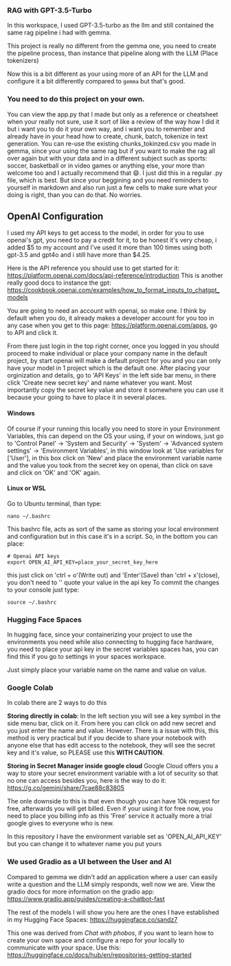 ### RAG with GPT-3.5-Turbo

In this workspace, I used GPT-3.5-turbo as the llm and still contained the same rag pipeline i had with gemma.

This project is really no different from the gemma one, you need to create the pipeline process, than instance that pipeline along with the LLM (Place tokenizers)

Now this is a bit different as your using more of an API for the LLM and configure it a bit differently compared to `gemma` but that's good.

### You need to do this project on your own.

You can view the app.py that I made but only as a reference or cheatsheet when your really not sure, use it sort of like a review of the way how I did it but i want you to do it your own way, and i want you to remember and already have in your head how to create, chunk, batch, tokenize in text generation. You can  re-use the existing chunks_tokinzed.csv you made in gemma, since your using the same rag but if you want to make the rag all over again but with your data and in a different subject such as sports: soccer, basketball or in video games or anything else, your more than welcome too and I actually recommend that 😄. I just did this in a regular .py file, which is best. But since your beggining and you need reminders to yourself in markdown and also run just a few cells to make sure what your doing is right, than you can do that. No worries.


## OpenAI Configuration
I used my API keys to get access to the model, in order for you to use openai's gpt, you need to pay a credit for it, to be honest it's very cheap, i added $5 to my account and I've used it more than 100 times using both gpt-3.5 and gpt4o and i still have more than $4.25.

Here is the API reference you should use to get started for it: https://platform.openai.com/docs/api-reference/introduction
This is another really good docs to instance the gpt: https://cookbook.openai.com/examples/how_to_format_inputs_to_chatgpt_models

You are going to need an account with openai, so make one. I think by default when you do, it already makes a developer account for you too in any case when you get to this page: https://platform.openai.com/apps, go to API and click it.

From there just login in the top right corner, once you logged in you should proceed to make individual or place your company name in the default project, by start openai will make a default project for you and you can only have your model in 1 project which is the default one. After placing your orginization and details, go to 'API Keys' in the left side bar menu, in there click 'Create new secret key' and name whatever you want. Most importantly copy the secret key value and store it somewhere you can use it because your going to have to place it in several places.

#### Windows
Of course if your running this locally you need to store in your Environment Variables, this can depend on the OS your using, if your on windows, just go to 'Control Panel' -> 'System and Security' -> 'System' -> 'Advanced system settings' -> 'Environment Variables', in this window look at 'Use variables for ['User'], in this box click on 'New' and place the environment variable name and the value you took from the secret key on openai, than click on save and click on 'OK' and 'OK' again.

#### Linux or WSL
Go to Ubuntu terminal, than type:
~~~
nano ~/.bashrc
~~~
This bashrc file, acts as sort of the same as storing your local environment and configuration but in this case it's in a script.
So, in the bottom you can place:
~~~
# Openai API keys
export OPEN_AI_API_KEY=place_your_secret_key_here
~~~
this just click on 'ctrl + o'(Write out) and 'Enter'(Save) than 'ctrl + x'(close), you don't need to '' quote your value in the api key
To commit the changes to your console just type:
~~~
source ~/.bashrc
~~~

### Hugging Face Spaces

In hugging face, since your containerizing your project to use the environments you need while also connecting to hugging face hardware, you need to place your api key in the secret variables spaces has, you can find this if you go to settings in your spaces workspace.

Just simply place your variable name on the name and value on value.


### Google Colab

In colab there are 2 ways to do this

**Storing directly in colab**:
In the left section you will see a key symbol in the side menu bar, click on it. From here you can click on add new secret and you just enter the name and value.
However. There is a issue with this, this method is very practical but if you decide to share your notebook with anyone else that has edit access to the notebook, they will see the secret key and it's value, so PLEASE use this **WITH CAUTION**.

**Storing in Secret Manager inside google cloud**
Google Cloud offers you a way to store your secret environment variable with a lot of security so that no one can access besides you, here is the way to do it: https://g.co/gemini/share/7cae88c83805

The onle downside to this is that even though you can have 10k request for free, afterwards you will get billed. Even if your using it for free now, you need to place you billing info as this 'Free' service it actually more a trial google gives to everyone who is new.

In this repository I have the environment variable set as 'OPEN_AI_API_KEY' but you can change it to whatever name you put yours 



### We used Gradio as a UI between the User and AI

Compared to gemma we didn't add an application where a user can easily write a question and the LLM simply responds, well now we are. 
View the gradio docs for more information on the gradio app: https://www.gradio.app/guides/creating-a-chatbot-fast

The rest of the models I will show you here are the ones I have established in my Hugging Face Spaces: https://huggingface.co/sandz7

This one was derived from *Chat with phobos*, if you want to learn how to create your own space and configure a repo for your locally to communicate with your space.
Use this: https://huggingface.co/docs/hub/en/repositories-getting-started